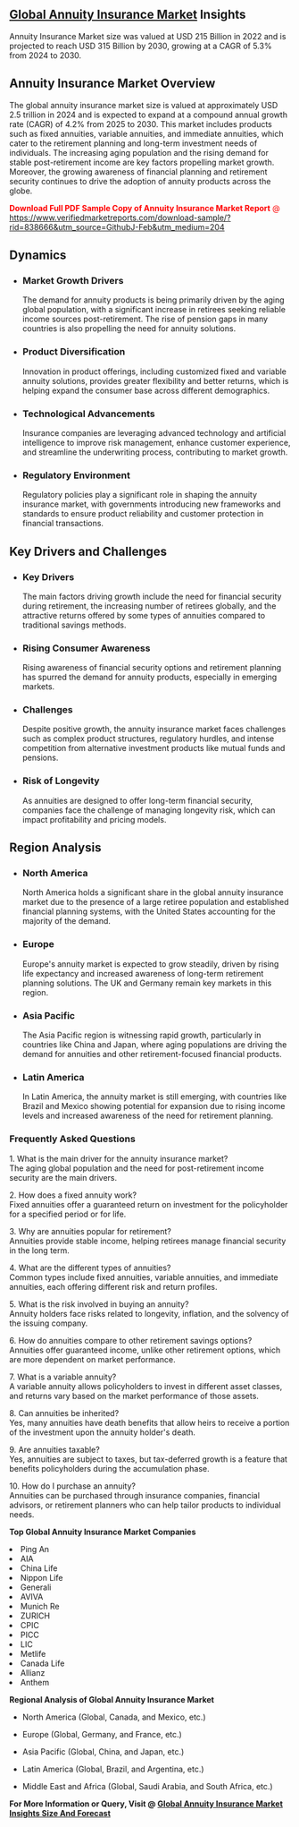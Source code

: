 <h2><a href="https://www.verifiedmarketreports.com/download-sample/?rid=838666&amp;utm_source=GithubJ&amp;utm_medium=204" target="_blank">Global Annuity Insurance Market</a> Insights</h2><p>Annuity Insurance Market size was valued at USD 215 Billion in 2022 and is projected to reach USD 315 Billion by 2030, growing at a CAGR of 5.3% from 2024 to 2030.</p><p> <h2>Annuity Insurance Market Overview</h2> <p>The global annuity insurance market size is valued at approximately USD 2.5 trillion in 2024 and is expected to expand at a compound annual growth rate (CAGR) of 4.2% from 2025 to 2030. This market includes products such as fixed annuities, variable annuities, and immediate annuities, which cater to the retirement planning and long-term investment needs of individuals. The increasing aging population and the rising demand for stable post-retirement income are key factors propelling market growth. Moreover, the growing awareness of financial planning and retirement security continues to drive the adoption of annuity products across the globe.</p> <p><p><span class=""><span style="color: #ff0000;"><strong>Download Full PDF Sample Copy of Annuity Insurance Market Report</strong> @ </span><a href="https://www.verifiedmarketreports.com/download-sample/?rid=838666&amp;utm_source=GithubJ-Feb&amp;utm_medium=204" target="_blank">https://www.verifiedmarketreports.com/download-sample/?rid=838666&amp;utm_source=GithubJ-Feb&amp;utm_medium=204</a></span></p></p> <h2>Dynamics</h2> <ul> <li><h3>Market Growth Drivers</h3> <p>The demand for annuity products is being primarily driven by the aging global population, with a significant increase in retirees seeking reliable income sources post-retirement. The rise of pension gaps in many countries is also propelling the need for annuity solutions.</p> </li> <li><h3>Product Diversification</h3> <p>Innovation in product offerings, including customized fixed and variable annuity solutions, provides greater flexibility and better returns, which is helping expand the consumer base across different demographics.</p> </li> <li><h3>Technological Advancements</h3> <p>Insurance companies are leveraging advanced technology and artificial intelligence to improve risk management, enhance customer experience, and streamline the underwriting process, contributing to market growth.</p> </li> <li><h3>Regulatory Environment</h3> <p>Regulatory policies play a significant role in shaping the annuity insurance market, with governments introducing new frameworks and standards to ensure product reliability and customer protection in financial transactions.</p> </li> </ul> <h2>Key Drivers and Challenges</h2> <ul> <li><h3>Key Drivers</h3> <p>The main factors driving growth include the need for financial security during retirement, the increasing number of retirees globally, and the attractive returns offered by some types of annuities compared to traditional savings methods.</p> </li> <li><h3>Rising Consumer Awareness</h3> <p>Rising awareness of financial security options and retirement planning has spurred the demand for annuity products, especially in emerging markets.</p> </li> <li><h3>Challenges</h3> <p>Despite positive growth, the annuity insurance market faces challenges such as complex product structures, regulatory hurdles, and intense competition from alternative investment products like mutual funds and pensions.</p> </li> <li><h3>Risk of Longevity</h3> <p>As annuities are designed to offer long-term financial security, companies face the challenge of managing longevity risk, which can impact profitability and pricing models.</p> </li> </ul> <h2>Region Analysis</h2> <ul> <li><h3>North America</h3> <p>North America holds a significant share in the global annuity insurance market due to the presence of a large retiree population and established financial planning systems, with the United States accounting for the majority of the demand.</p> </li> <li><h3>Europe</h3> <p>Europe's annuity market is expected to grow steadily, driven by rising life expectancy and increased awareness of long-term retirement planning solutions. The UK and Germany remain key markets in this region.</p> </li> <li><h3>Asia Pacific</h3> <p>The Asia Pacific region is witnessing rapid growth, particularly in countries like China and Japan, where aging populations are driving the demand for annuities and other retirement-focused financial products.</p> </li> <li><h3>Latin America</h3> <p>In Latin America, the annuity market is still emerging, with countries like Brazil and Mexico showing potential for expansion due to rising income levels and increased awareness of the need for retirement planning.</p> </li> </ul> <h3>Frequently Asked Questions</h3> <p>1. What is the main driver for the annuity insurance market? <br> The aging global population and the need for post-retirement income security are the main drivers.</p> <p>2. How does a fixed annuity work? <br> Fixed annuities offer a guaranteed return on investment for the policyholder for a specified period or for life.</p> <p>3. Why are annuities popular for retirement? <br> Annuities provide stable income, helping retirees manage financial security in the long term.</p> <p>4. What are the different types of annuities? <br> Common types include fixed annuities, variable annuities, and immediate annuities, each offering different risk and return profiles.</p> <p>5. What is the risk involved in buying an annuity? <br> Annuity holders face risks related to longevity, inflation, and the solvency of the issuing company.</p> <p>6. How do annuities compare to other retirement savings options? <br> Annuities offer guaranteed income, unlike other retirement options, which are more dependent on market performance.</p> <p>7. What is a variable annuity? <br> A variable annuity allows policyholders to invest in different asset classes, and returns vary based on the market performance of those assets.</p> <p>8. Can annuities be inherited? <br> Yes, many annuities have death benefits that allow heirs to receive a portion of the investment upon the annuity holder's death.</p> <p>9. Are annuities taxable? <br> Yes, annuities are subject to taxes, but tax-deferred growth is a feature that benefits policyholders during the accumulation phase.</p> <p>10. How do I purchase an annuity? <br> Annuities can be purchased through insurance companies, financial advisors, or retirement planners who can help tailor products to individual needs.</p> </p><p><strong>Top Global Annuity Insurance Market Companies</strong></p><div data-test-id=""><p><li>Ping An</li><li> AIA</li><li> China Life</li><li> Nippon Life</li><li> Generali</li><li> AVIVA</li><li> Munich Re</li><li> ZURICH</li><li> CPIC</li><li> PICC</li><li> LIC</li><li> Metlife</li><li> Canada Life</li><li> Allianz</li><li> Anthem</li></p><div><strong>Regional Analysis of&nbsp;Global Annuity Insurance Market</strong></div><ul><li dir="ltr"><p dir="ltr">North America&nbsp;(Global, Canada, and Mexico, etc.)</p></li><li dir="ltr"><p dir="ltr">Europe (Global, Germany, and France, etc.)</p></li><li dir="ltr"><p dir="ltr">Asia Pacific&nbsp;(Global, China, and Japan, etc.)</p></li><li dir="ltr"><p dir="ltr">Latin America&nbsp;(Global, Brazil, and Argentina, etc.)</p></li><li dir="ltr">Middle East and Africa&nbsp;(Global, Saudi Arabia, and South Africa, etc.)</li></ul><p><strong>For More Information or Query, Visit @&nbsp;</strong><strong><a href="https://www.verifiedmarketreports.com/product/annuity-insurance-market/?utm_source=GithubJ&amp;utm_medium=204" target="_blank">Global Annuity Insurance Market Insights Size And Forecast</a></strong></p></div>
